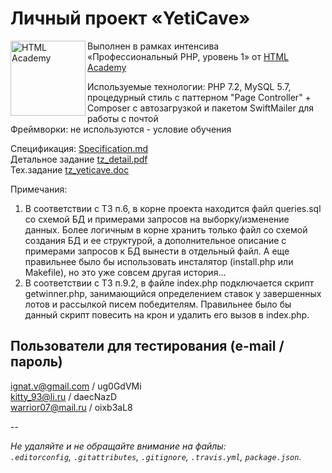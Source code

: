 # Личный проект «YetiCave»

<img src="https://up.htmlacademy.ru/static/img/intensive/htmlcss/logo-for-github-2.png" align="left" width="120" height="120" alt="HTML Academy">

Выполнен в рамках интенсива<br>
«Профессиональный PHP, уровень 1» от [HTML Academy](https://htmlacademy.ru)<br>

Используемые технологии: PHP 7.2, MySQL 5.7, процедурный стиль c паттерном "Page Controller" + Composer с автозагрузкой и пакетом SwiftMailer для работы с почтой <br>
Фреймворки: не используются - условие обучения<br>

Спецификация: [Specification.md](https://github.com/Avxodiar/yeticave/blob/master/Specification.md)<br>
Детальное задание [tz_detail.pdf](https://avxodiar.github.io/portfolio/projects/yeticave/tz_detail.pdf)<br>
Тех.задание [tz_yeticave.doc](https://avxodiar.github.io/portfolio/projects/yeticave/tz_yeticave.docx)

Примечания:
1. В соответствии с ТЗ п.6, в корне проекта находится файл queries.sql со схемой БД и примерами запросов на выборку/изменение данных. Более логичным в корне хранить только файл со схемой создания БД и ее структурой, а дополнительное описание с примерами запросов к БД вынести в отдельный файл. А еще правильнее было бы использовать инсталятор (install.php или Makefile), но это уже совсем другая история...
2. В соответствии с ТЗ п.9.2, в файле index.php подключается скрипт getwinner.php, занимающийся определением ставок у завершенных лотов и рассылкой писем победителям.
 Правильнее было бы данный скрипт повесить на крон и удалить его вызов в index.php.


## Пользователи для тестирования (e-mail / пароль)

ignat.v@gmail.com / ug0GdVMi<br>
kitty_93@li.ru    / daecNazD<br>
warrior07@mail.ru / oixb3aL8<br>

--

_Не удаляйте и не обращайте внимание на файлы:_<br>
_`.editorconfig`, `.gitattributes`, `.gitignore`, `.travis.yml`, `package.json`._

